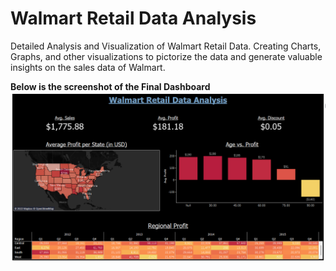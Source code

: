 # Walmart Retail Data Analysis
 Detailed Analysis and Visualization of Walmart Retail Data. Creating Charts, Graphs, and other visualizations to pictorize the data and generate valuable insights on the sales data of Walmart.

**Below is the screenshot of the Final Dashboard**
![Test Image](https://github.com/desaikun1996/Walmart-Retail-Data-Analysis/blob/main/FinalDashboard.png)
